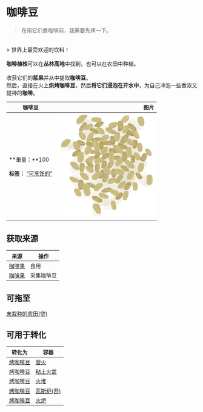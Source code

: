 # 咖啡豆  
> 在用它们煮咖啡前，我需要先烤一下。  
<br>  
> 世界上最受欢迎的饮料！<br><br><b>咖啡植株</b>可以在<b>丛林高地</b>中找到，也可以在农田中种植。<br><br>收获它们的<b>浆果</b>并从中提取<b>咖啡豆</b>。<br>然后，直接在火上<b>烘烤咖啡豆</b>，然后<b>将它们浸泡在开水中</b>，为自己冲泡一些香浓又提神的<b>咖啡</b>。  
  
  咖啡豆  |   图片   
 ----  |  ----:   
 **重量：**100<br><br>**标签：**	[“可烹饪的”](tag_Cookable.md)  |  <img decoding="async" src="Sprite/CoffeeBeans.png" href="a.md" style="max-width:300px;max-height:300px;">   
  
## 获取来源  
来源  |  操作  
----  |  ----  
[咖啡果](CoffeeBerries.md)  |  食用  
[咖啡果](CoffeeBerries.md)  |  采集咖啡豆  
## 可拖至  
[未栽种的农田(空)](CropPlotEmpty.md)  
## 可用于转化  
转化为  |  容器  
----  |  ----  
[烤咖啡豆](CoffeeRoastedBeans.md)  |  [营火](Campfire.md)  
[烤咖啡豆](CoffeeRoastedBeans.md)  |  [粘土火盆](ClayFirePit.md)  
[烤咖啡豆](CoffeeRoastedBeans.md)  |  [火堆](Fire.md)  
[烤咖啡豆](CoffeeRoastedBeans.md)  |  [瓦斯炉(开)](GasCookerOn.md)  
[烤咖啡豆](CoffeeRoastedBeans.md)  |  [火炉](Stove.md)  

